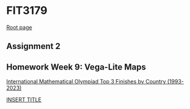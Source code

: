 # FIT3179
[Root page](https://brandttru.github.io/FIT3179/index.html)

## Assignment 2

## Homework Week 9: Vega-Lite Maps
[International Mathematical Olympiad Top 3 Finishes by Country (1993-2023)](https://brandttru.github.io/FIT3179/Week%209/week9.html)

[INSERT TITLE](https://brandttru.github.io/FIT3179/Week%2010/week10.html)